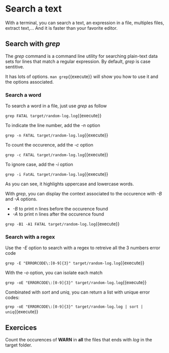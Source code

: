 # Search a text

With a terminal, you can search a text, an expression in a file, multiples files, extract text,... And it is faster than your favorite editor.

## Search with _grep_

The _grep_ command is a command line utility for searching plain-text data sets for lines that match a regular expression. By default, _grep_ is case sentitive.

It has lots of options. `man grep`{{execute}} will show you how to use it and the options associated.

### Search a word

To search a word in a file, just use _grep_ as follow

`grep FATAL target/random-log.log`{{execute}}

To indicate the line number, add the _-n_ option

`grep -n FATAL target/random-log.log`{{execute}}

To count the occurence, add the _-c_ option

`grep -c FATAL target/random-log.log`{{execute}}

To ignore case, add the _-i_ option

`grep -i FatAL target/random-log.log`{{execute}}

As you can see, it highlights uppercase and lowercase words.


With _grep_, you can display the context associated to the occurence with _-B_ and _-A_ options.
* _-B<n>_ to print n lines before the occurence found 
* _-A<n>_ to print n lines after the occurence found 

`grep -B1 -A1 FATAL target/random-log.log`{{execute}}

### Search with a regex

Use the _-E_ option to search with a regex to retreive all the 3 numbers error code

`grep -E "ERRORCODE\:[0-9]{3}" target/random-log.log`{{execute}}

With the _-o_ option, you can isolate each match

`grep -oE "ERRORCODE\:[0-9]{3}" target/random-log.log`{{execute}} 

Combinated with _sort_ and _uniq_, you can return a list with unique error codes:

`grep -oE "ERRORCODE\:[0-9]{3}" target/random-log.log | sort | uniq`{{execute}} 

## Exercices

Count the occurences of **WARN** in **all** the files that ends with _log_ in the target folder.
